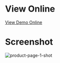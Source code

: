 # View Online
[View Demo Online](https://fariidlotfi.github.io/ready-templates/sections/product-page-1/)

# Screenshot
![product-page-1-shot](https://github.com/fariidlotfi/ready-templates/assets/138003177/9c880ab5-8540-4aff-a296-0f809cde1746)
